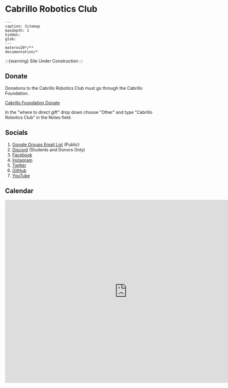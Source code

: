 # Cabrillo Robotics Club 


```{toctree}
---
caption: Sitemap
maxdepth: 1
hidden:
glob:
---
materov20*/**
documentation/*
```

:::{warning}
Site Under Construction
:::

## Donate

Donations to the Cabrillo Robotics Club must go through the Cabrillo Foundation.

[Cabrillo Foundation Donate](https://foundation.cabrillo.edu/donate-2/)

In the "where to direct gift" drop down choose "Other" and type "Cabrillo Robotics Club" in the Notes field.


## Socials 

1. [Google Groups Email List](https://groups.google.com/g/cabrillorobotics) (Public)
1. [Discord](https://discord.gg/jFH6AahW) (Students and Donors Only)
1. [Facebook](https://www.facebook.com/CabrilloRobotics/)
1. [Instagram](https://www.instagram.com/cabrillorobotics/)
1. [Twitter](https://twitter.com/CabrilloRobotic)
1. [GitHub](https://github.com/cabrillorobotics)
1. [YouTube](https://www.youtube.com/channel/UC7C8mbnPujbr6cxQMaxRVWw)


## Calendar 

<iframe src="https://calendar.google.com/calendar/embed?src=4dltcr9g0s8gqpl1764ib97quo%40group.calendar.google.com&ctz=America%2FLos_Angeles" style="border: 0" width="800" height="600" frameborder="0" scrolling="no"></iframe>
